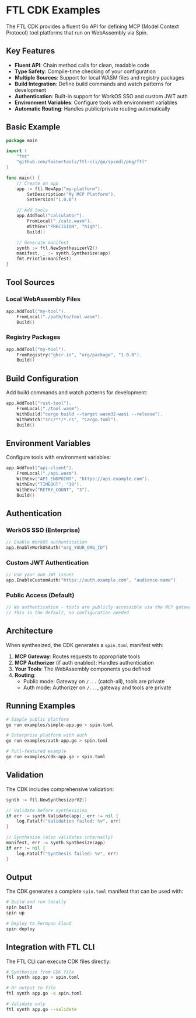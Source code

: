 # FTL CDK Examples

The FTL CDK provides a fluent Go API for defining MCP (Model Context Protocol) tool platforms that run on WebAssembly via Spin.

## Key Features

- **Fluent API**: Chain method calls for clean, readable code
- **Type Safety**: Compile-time checking of your configuration
- **Multiple Sources**: Support for local WASM files and registry packages
- **Build Integration**: Define build commands and watch patterns for development
- **Authentication**: Built-in support for WorkOS SSO and custom JWT auth
- **Environment Variables**: Configure tools with environment variables
- **Automatic Routing**: Handles public/private routing automatically

## Basic Example

```go
package main

import (
    "fmt"
    "github.com/fastertools/ftl-cli/go/spindl/pkg/ftl"
)

func main() {
    // Create an app
    app := ftl.NewApp("my-platform").
        SetDescription("My MCP Platform").
        SetVersion("1.0.0")

    // Add tools
    app.AddTool("calculator").
        FromLocal("./calc.wasm").
        WithEnv("PRECISION", "high").
        Build()

    // Generate manifest
    synth := ftl.NewSynthesizerV2()
    manifest, _ := synth.Synthesize(app)
    fmt.Println(manifest)
}
```

## Tool Sources

### Local WebAssembly Files
```go
app.AddTool("my-tool").
    FromLocal("./path/to/tool.wasm").
    Build()
```

### Registry Packages
```go
app.AddTool("my-tool").
    FromRegistry("ghcr.io", "org/package", "1.0.0").
    Build()
```

## Build Configuration

Add build commands and watch patterns for development:

```go
app.AddTool("rust-tool").
    FromLocal("./tool.wasm").
    WithBuild("cargo build --target wasm32-wasi --release").
    WithWatch("src/**/*.rs", "Cargo.toml").
    Build()
```

## Environment Variables

Configure tools with environment variables:

```go
app.AddTool("api-client").
    FromLocal("./api.wasm").
    WithEnv("API_ENDPOINT", "https://api.example.com").
    WithEnv("TIMEOUT", "30").
    WithEnv("RETRY_COUNT", "3").
    Build()
```

## Authentication

### WorkOS SSO (Enterprise)
```go
// Enable WorkOS authentication
app.EnableWorkOSAuth("org_YOUR_ORG_ID")
```

### Custom JWT Authentication
```go
// Use your own JWT issuer
app.EnableCustomAuth("https://auth.example.com", "audience-name")
```

### Public Access (Default)
```go
// No authentication - tools are publicly accessible via the MCP gateway
// This is the default, no configuration needed
```

## Architecture

When synthesized, the CDK generates a `spin.toml` manifest with:

1. **MCP Gateway**: Routes requests to appropriate tools
2. **MCP Authorizer** (if auth enabled): Handles authentication
3. **Your Tools**: The WebAssembly components you defined
4. **Routing**:
   - Public mode: Gateway on `/...` (catch-all), tools are private
   - Auth mode: Authorizer on `/...`, gateway and tools are private

## Running Examples

```bash
# Simple public platform
go run examples/simple-app.go > spin.toml

# Enterprise platform with auth
go run examples/auth-app.go > spin.toml

# Full-featured example
go run examples/cdk-app.go > spin.toml
```

## Validation

The CDK includes comprehensive validation:

```go
synth := ftl.NewSynthesizerV2()

// Validate before synthesizing
if err := synth.Validate(app); err != nil {
    log.Fatalf("Validation failed: %v", err)
}

// Synthesize (also validates internally)
manifest, err := synth.Synthesize(app)
if err != nil {
    log.Fatalf("Synthesis failed: %v", err)
}
```

## Output

The CDK generates a complete `spin.toml` manifest that can be used with:

```bash
# Build and run locally
spin build
spin up

# Deploy to Fermyon Cloud
spin deploy
```

## Integration with FTL CLI

The FTL CLI can execute CDK files directly:

```bash
# Synthesize from CDK file
ftl synth app.go > spin.toml

# Or output to file
ftl synth app.go -o spin.toml

# Validate only
ftl synth app.go --validate
```